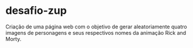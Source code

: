 # desafio-zup
Criação de uma página web com o objetivo de gerar aleatoriamente quatro imagens de personagens e seus respectivos nomes  da animação Rick and Morty.
